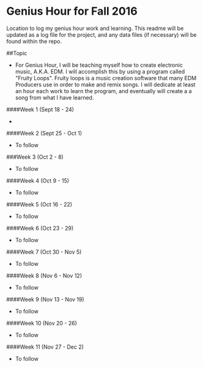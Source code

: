 # Genius Hour for Fall 2016
Location to log my genius hour work and learning.  This readme will be updated as a log file for the project, and any data files (if necessary) will be found within the repo. 

##Topic
* For Genius Hour, I will be teaching myself how to create electronic music, A.K.A. EDM. I will accomplish this by using a program called "Fruity Loops". Fruity loops is a music creation software that many EDM Producers use in order to make and remix songs. I will dedicate at least an hour each work to learn the program, and eventually will create a a song from what I have learned.

####Week 1 (Sept 18 - 24)
* ​

####Week 2 (Sept 25 - Oct 1)
* To follow

###Week 3 (Oct 2 - 8)
* To follow

####Week 4 (Oct 9 - 15)
* To follow

####Week 5 (Oct 16 - 22)
* To follow

####Week 6 (Oct 23 - 29)
* To follow

####Week 7 (Oct 30 - Nov 5)
* To follow

####Week 8 (Nov 6 - Nov 12)
* To follow

####Week 9 (Nov 13 - Nov 19)
* To follow

####Week 10 (Nov 20 - 26)
* To follow

####Week 11 (Nov 27 - Dec 2)
* To follow